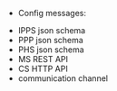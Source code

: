 * Config messages:
 - IPPS json schema
 - PPP json schema
 - PHS json schema
 - MS REST API
 - CS HTTP API
 - communication channel
